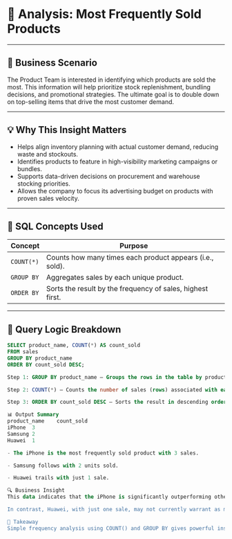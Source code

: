 # 🎯 Analysis: Most Frequently Sold Products

---

## 🧠 Business Scenario

The Product Team is interested in identifying which products are sold the most. This information will help prioritize stock replenishment, bundling decisions, and promotional strategies. The ultimate goal is to double down on top-selling items that drive the most customer demand.

---

## 💡 Why This Insight Matters

- Helps align inventory planning with actual customer demand, reducing waste and stockouts.
- Identifies products to feature in high-visibility marketing campaigns or bundles.
- Supports data-driven decisions on procurement and warehouse stocking priorities.
- Allows the company to focus its advertising budget on products with proven sales velocity.

---

## 🧰 SQL Concepts Used

| Concept         | Purpose                                                        |
|------------------|----------------------------------------------------------------|
| `COUNT(*)`       | Counts how many times each product appears (i.e., sold).       |
| `GROUP BY`       | Aggregates sales by each unique product.                       |
| `ORDER BY`       | Sorts the result by the frequency of sales, highest first.     |

---

## 🧪 Query Logic Breakdown

```sql
SELECT product_name, COUNT(*) AS count_sold
FROM sales
GROUP BY product_name
ORDER BY count_sold DESC;

Step 1: GROUP BY product_name — Groups the rows in the table by product to analyze frequency per item.

Step 2: COUNT(*) — Counts the number of sales (rows) associated with each product.

Step 3: ORDER BY count_sold DESC — Sorts the result in descending order so that the most sold products appear at the top.

📊 Output Summary
product_name	count_sold
iPhone	3
Samsung	2
Huawei	1

- The iPhone is the most frequently sold product with 3 sales.

- Samsung follows with 2 units sold.

- Huawei trails with just 1 sale.

🔍 Business Insight
This data indicates that the iPhone is significantly outperforming other products in terms of sales volume. It would be strategic to feature it in promotions, ensure it's fully stocked, and possibly bundle it with accessories to drive additional sales.

In contrast, Huawei, with just one sale, may not currently warrant as much marketing or inventory allocation. However, its performance might improve with better positioning or pricing.

🔑 Takeaway
Simple frequency analysis using COUNT() and GROUP BY gives powerful insight into product performance. These insights can fuel smarter merchandising, better ad targeting, and more strategic inventory planning.

